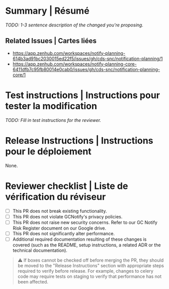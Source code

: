 # Summary | Résumé

_TODO: 1-3 sentence description of the changed you're proposing._

## Related Issues | Cartes liées

* https://app.zenhub.com/workspaces/notify-planning-614b3ad91bc2030015ed22f5/issues/gh/cds-snc/notification-planning/1
* https://app.zenhub.com/workspaces/notify-planning-core-6411dfb7c95fb80014e0cab0/issues/gh/cds-snc/notification-planning-core/1

# Test instructions | Instructions pour tester la modification

_TODO: Fill in test instructions for the reviewer._

# Release Instructions | Instructions pour le déploiement

None.

# Reviewer checklist | Liste de vérification du réviseur

- [ ] This PR does not break existing functionality.
- [ ] This PR does not violate GCNotify's privacy policies.
- [ ] This PR does not raise new security concerns. Refer to our GC Notify Risk Register document on our Google drive.
- [ ] This PR does not significantly alter performance.
- [ ] Additional required documentation resulting of these changes is covered (such as the README, setup instructions, a related ADR or the technical documentation).

> ⚠ If boxes cannot be checked off before merging the PR, they should be moved to the "Release Instructions" section with appropriate steps required to verify before release. For example, changes to celery code may require tests on staging to verify that performance has not been affected.